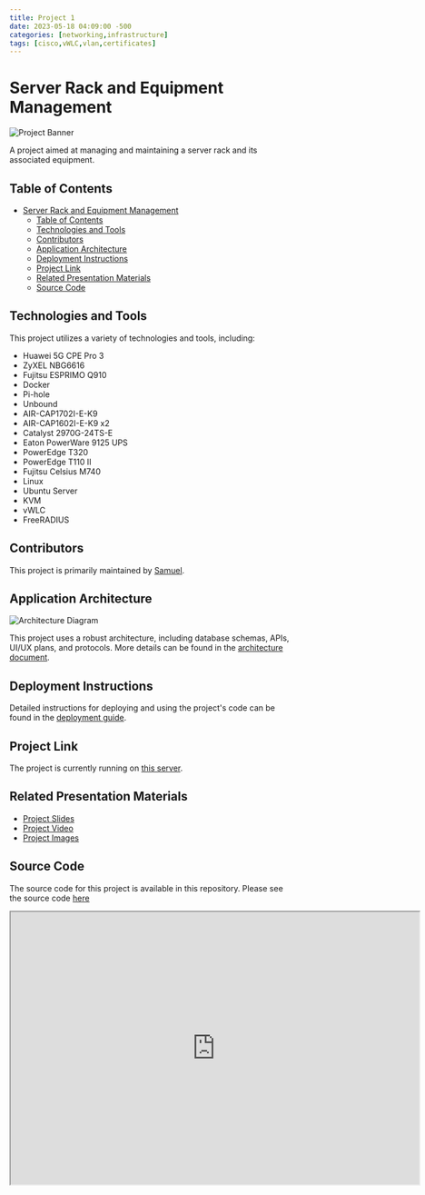 ```yaml
---
title: Project 1
date: 2023-05-18 04:09:00 -500
categories: [networking,infrastructure]
tags: [cisco,vWLC,vlan,certificates]
---
```


# Server Rack and Equipment Management

![Project Banner](banner-image)

A project aimed at managing and maintaining a server rack and its associated equipment.

## Table of Contents

- [Server Rack and Equipment Management](#server-rack-and-equipment-management)
  - [Table of Contents](#table-of-contents)
  - [Technologies and Tools](#technologies-and-tools)
  - [Contributors](#contributors)
  - [Application Architecture](#application-architecture)
  - [Deployment Instructions](#deployment-instructions)
  - [Project Link](#project-link)
  - [Related Presentation Materials](#related-presentation-materials)
  - [Source Code](#source-code)

## Technologies and Tools

This project utilizes a variety of technologies and tools, including:

- Huawei 5G CPE Pro 3
- ZyXEL NBG6616
- Fujitsu ESPRIMO Q910
- Docker
- Pi-hole
- Unbound
- AIR-CAP1702I-E-K9
- AIR-CAP1602I-E-K9 x2
- Catalyst 2970G-24TS-E
- Eaton PowerWare 9125 UPS
- PowerEdge T320
- PowerEdge T110 II
- Fujitsu Celsius M740
- Linux
- Ubuntu Server
- KVM
- vWLC
- FreeRADIUS

## Contributors

This project is primarily maintained by [Samuel](https://github.com/ixutiini). 

## Application Architecture

![Architecture Diagram](architecture-diagram)

This project uses a robust architecture, including database schemas, APIs, UI/UX plans, and protocols. More details can be found in the [architecture document](architecture-document).

## Deployment Instructions

Detailed instructions for deploying and using the project's code can be found in the [deployment guide](deployment-guide).

## Project Link

The project is currently running on [this server](server).

## Related Presentation Materials

- [Project Slides](slides)
- [Project Video](video)
- [Project Images](images)

## Source Code

The source code for this project is available in this repository. Please see the source code [here](source-code)

<iframe src="https://archive.org/embed/win95_in_dosbox" width="720" height="480" frameborder="1" webkitallowfullscreen="true" mozallowfullscreen="true" allowfullscreen></iframe>

